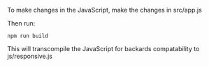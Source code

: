 To make changes in the JavaScript, make the changes in src/app.js

Then run:

```
npm run build
```

This will transcompile the JavaScript for backards compatability to js/responsive.js
